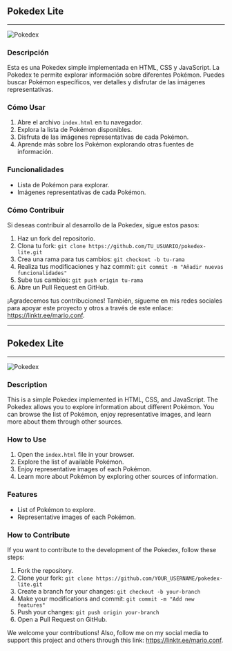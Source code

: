 ## Pokedex Lite

---

![Pokedex](/pokemon_images/Pokedex.png)

### Descripción

Esta es una Pokedex simple implementada en HTML, CSS y JavaScript. La Pokedex te permite explorar información sobre diferentes Pokémon. Puedes buscar Pokémon específicos, ver detalles y disfrutar de las imágenes representativas.

### Cómo Usar

1. Abre el archivo `index.html` en tu navegador.
2. Explora la lista de Pokémon disponibles.
3. Disfruta de las imágenes representativas de cada Pokémon.
4. Aprende más sobre los Pokémon explorando otras fuentes de información.

### Funcionalidades

- Lista de Pokémon para explorar.
- Imágenes representativas de cada Pokémon.

### Cómo Contribuir

Si deseas contribuir al desarrollo de la Pokedex, sigue estos pasos:

1. Haz un fork del repositorio.
2. Clona tu fork: `git clone https://github.com/TU_USUARIO/pokedex-lite.git`
3. Crea una rama para tus cambios: `git checkout -b tu-rama`
4. Realiza tus modificaciones y haz commit: `git commit -m "Añadir nuevas funcionalidades"`
5. Sube tus cambios: `git push origin tu-rama`
6. Abre un Pull Request en GitHub.

¡Agradecemos tus contribuciones! También, sígueme en mis redes sociales para apoyar este proyecto y otros a través de este enlace: https://linktr.ee/mario.conf.

---

## Pokedex Lite

---

![Pokedex](/pokemon_images/Pokedex.png)

### Description

This is a simple Pokedex implemented in HTML, CSS, and JavaScript. The Pokedex allows you to explore information about different Pokémon. You can browse the list of Pokémon, enjoy representative images, and learn more about them through other sources.

### How to Use

1. Open the `index.html` file in your browser.
2. Explore the list of available Pokémon.
3. Enjoy representative images of each Pokémon.
4. Learn more about Pokémon by exploring other sources of information.

### Features

- List of Pokémon to explore.
- Representative images of each Pokémon.

### How to Contribute

If you want to contribute to the development of the Pokedex, follow these steps:

1. Fork the repository.
2. Clone your fork: `git clone https://github.com/YOUR_USERNAME/pokedex-lite.git`
3. Create a branch for your changes: `git checkout -b your-branch`
4. Make your modifications and commit: `git commit -m "Add new features"`
5. Push your changes: `git push origin your-branch`
6. Open a Pull Request on GitHub.

We welcome your contributions! Also, follow me on my social media to support this project and others through this link: https://linktr.ee/mario.conf.
